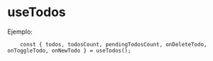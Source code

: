 # useTodos

Ejemplo:
```
    const { todos, todosCount, pendingTodosCount, onDeleteTodo, onToggleTodo, onNewTodo } = useTodos();

```